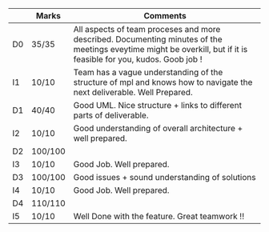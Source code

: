|                |Marks                         |Comments                     |
|----------------|-------------------------------|-----------------------------|
|D0 | 35/35 |All aspects of team proceses and more described. Documenting minutes of the meetings eveytime might be overkill, but if it is feasible for you, kudos. Goob job !            |
|I1 | 10/10 |Team has a vague understanding of the structure of mpl and knows how to navigate the next deliverable. Well Prepared.      |
|D1 | 40/40 |Good UML. Nice structure + links to different parts of deliverable.           |
|I2 | 10/10 |Good understanding of overall architecture + well prepared.           |
|D2 | 100/100 |         |
|I3 | 10/10 |Good Job. Well prepared.           |
|D3 | 100/100 |Good issues + sound understanding of solutions          |
|I4 | 10/10 |Good Job. Well prepared.           |
|D4 | 110/110 |          |
|I5 | 10/10 | Well Done with the feature. Great teamwork !!          |
